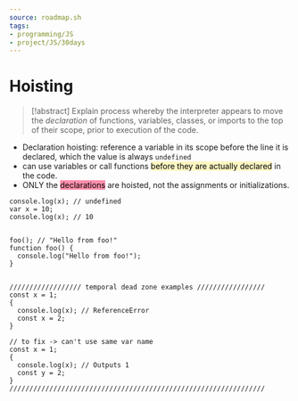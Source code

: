 ```yaml
---
source: roadmap.sh
tags:
- programming/JS
- project/JS/30days
---
```

# Hoisting
> [!abstract] Explain
> process whereby the interpreter appears to move the _declaration_ of functions, variables, classes, or imports to the top of their scope, prior to execution of the code.

- Declaration hoisting: reference a variable in its scope before the line it is declared, which the value is always `undefined`
- can use variables or call functions <mark style="background: #FFF3A3A6;">before they are actually declared</mark> in the code.
- ONLY the <mark style="background: #FF5582A6;">declarations</mark> are hoisted, not the assignments or initializations.
```JS
console.log(x); // undefined
var x = 10;
console.log(x); // 10


foo(); // "Hello from foo!"
function foo() {
  console.log("Hello from foo!");
}


////////////////// temporal dead zone examples /////////////////
const x = 1;
{
  console.log(x); // ReferenceError
  const x = 2;
}

// to fix -> can't use same var name
const x = 1;
{
  console.log(x); // Outputs 1
  const y = 2;
}
////////////////////////////////////////////////////////////////


```